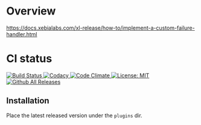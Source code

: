 # Overview #

https://docs.xebialabs.com/xl-release/how-to/implement-a-custom-failure-handler.html

# CI status #

[![Build Status][xlr-on-failure-handler-plugin-travis-image] ][xlr-on-failure-handler-plugin-travis-url]
[![Codacy][xlr-on-failure-handler-plugin-codacy-image] ][xlr-on-failure-handler-plugin-codacy-url]
[![Code Climate][xlr-on-failure-handler-plugin-code-climate-image] ][xlr-on-failure-handler-plugin-code-climate-url]
[![License: MIT][xlr-on-failure-handler-plugin-license-image] ][xlr-on-failure-handler-plugin-license-url]
[![Github All Releases][xlr-on-failure-handler-plugin-downloads-image] ]()


[xlr-on-failure-handler-plugin-travis-image]: https://travis-ci.org/xebialabs-community/xlr-on-failure-handler-plugin.svg?branch=master
[xlr-on-failure-handler-plugin-travis-url]: https://travis-ci.org/xebialabs-community/xlr-on-failure-handler-plugin
[xlr-on-failure-handler-plugin-codacy-image]: https://api.codacy.com/project/badge/Grade/57314806d4eb4f6a855707edc6c8ef75
[xlr-on-failure-handler-plugin-codacy-url]: https://www.codacy.com/app/joris-dewinne/xlr-on-failure-handler-plugin
[xlr-on-failure-handler-plugin-code-climate-image]: https://codeclimate.com/github/xebialabs-community/xlr-on-failure-handler-plugin/badges/gpa.svg
[xlr-on-failure-handler-plugin-code-climate-url]: https://codeclimate.com/github/xebialabs-community/xlr-on-failure-handler-plugin
[xlr-on-failure-handler-plugin-license-image]: https://img.shields.io/badge/License-MIT-yellow.svg
[xlr-on-failure-handler-plugin-license-url]: https://opensource.org/licenses/MIT
[xlr-on-failure-handler-plugin-downloads-image]: https://img.shields.io/github/downloads/xebialabs-community/xlr-on-failure-handler-plugin/total.svg

## Installation ##

Place the latest released version under the `plugins` dir.
